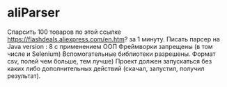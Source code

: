 # aliParser

Спарсить 100 товаров по этой ссылке https://flashdeals.aliexpress.com/en.htm? за 1 минуту.
Писать парсер на Java version : 8 с применением ООП Фреймворки запрещены (в том числе и Selenium)
Вспомогательные библиотеки разрешены. Формат csv, полей чем больше, тем лучше)
Проект должен запускаться без каких либо дополнительных действий (скачал, запустил, получил результат).
